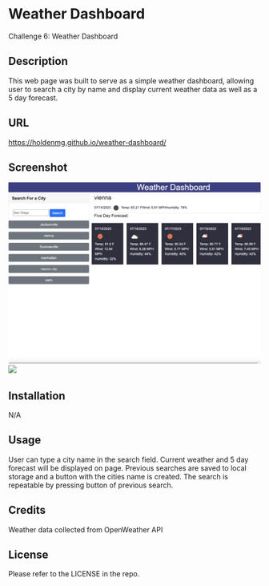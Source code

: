 # Weather Dashboard

Challenge 6: Weather Dashboard
## Description
This web page was built to serve as a simple weather dashboard, allowing user to search a city by name and display current weather data as well as a 5 day forecast.

## URL

https://holdenmg.github.io/weather-dashboard/

## Screenshot
<img src=assets/images/screenshot1.png> 
<img src=assets/images/screenshot2.png> 

## Installation

N/A

## Usage

User can type a city name in the search field. Current weather and 5 day forecast will be displayed on page. Previous searches are saved to local storage and a button with the cities name is created. The search is repeatable by pressing button of previous search.
## Credits

Weather data collected from OpenWeather API


## License

Please refer to the LICENSE in the repo.